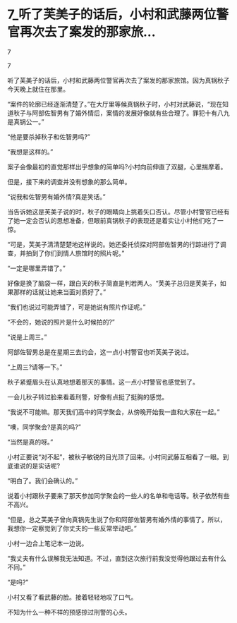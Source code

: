 # 7_听了芙美子的话后，小村和武藤两位警官再次去了案发的那家旅...

7

7

听了芙美子的话后，小村和武藤两位警官再次去了案发的那家旅馆。因为真锅秋子今天晚上就住在那里。

“案件的轮廓已经逐渐清楚了。”在大厅里等候真锅秋子时，小村对武藤说，“现在知道秋子与阿部佐智男有了婚外情后，案情的发展好像就有些合理了。罪犯十有八九是真锅公一。”

“他是要杀掉秋子和佐智男吗?”

“我想是这样的。”

案子会像最初的直觉那样出乎想象的简单吗?小村向前伸直了双腿，心里揣摩着。

但是，接下来的调查并没有想象的那么简单。

“说我和佐智男有婚外情?真是笑话。”

当告诉她这是芙美子说的时，秋子的眼睛向上挑着矢口否认。尽管小村警官已经有了她一定会否认的思想准备，但眼前真锅秋子的表现还是着实让小村他们吃了一惊。

“可是，芙美子清清楚楚地这样说的。她还委托侦探对阿部佐智男的行踪进行了调查，并拍到了你们到情人旅馆时的照片呢。”

“一定是哪里弄错了。”

好像是换了脑袋一样，跟白天的秋子简直是判若两人。“芙美子总归是芙美子，如果那样的话就让她来当面对质好了。”

“我们也说过可能弄错了，可是她说有照片作证呢。”

“不会的，她说的照片是什么时候拍的?”

“说是上周三。”

阿部佐智男总是在星期三去约会，这一点小村警官也听芙美子说过。

“上周三?请等一下。”

秋子紧蹙眉头在认真地想着那天的事情。这一点小村警官也感觉到了。

一会儿秋子转过脸来看着刑警，好像有点挺了挺胸的感觉。

“我说不可能嘛。那天我们高中的同学聚会，从傍晚开始我一直和大家在一起。”

“噢，同学聚会?是真的吗?”

“当然是真的呀。”

小村正要说“对不起”，被秋子敏锐的目光顶了回来。小村同武藤互相看了一眼。到底谁说的是实话呢?

“明白了。我们会确认的。”

说着小村跟秋子要来了那天参加同学聚会的一些人的名单和电话等。秋子依然有些不高兴。

“但是，总之芙美子曾向真锅先生说了你和阿部佐智男有婚外情的事情了。所以，我想你一定察觉到了你丈夫的一些反常举动吧。”

小村一边合上笔记本一边说。

“我丈夫有什么误解我无法知道。不过，直到这次旅行前我没觉得他跟过去有什么不同。”

“是吗?”

小村又看了看武藤的脸。接着轻轻地叹了口气。

不知为什么一种不祥的预感掠过刑警的心头。